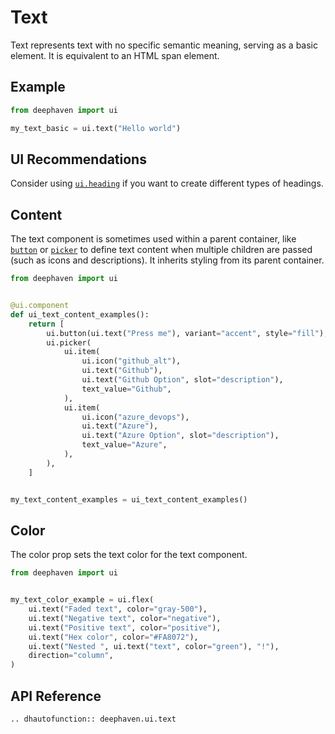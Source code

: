 # Text

Text represents text with no specific semantic meaning, serving as a basic element. It is equivalent to an HTML span element. 

## Example

```python
from deephaven import ui

my_text_basic = ui.text("Hello world")
```

## UI Recommendations

Consider using [`ui.heading`](./heading.md) if you want to create different types of headings.


## Content

The text component is sometimes used within a parent container, like [`button`](./button.md) or [`picker`](./picker.md) to define text content when multiple children are passed (such as icons and descriptions). It inherits styling from its parent container.

```python
from deephaven import ui


@ui.component
def ui_text_content_examples():
    return [
        ui.button(ui.text("Press me"), variant="accent", style="fill"),
        ui.picker(
            ui.item(
                ui.icon("github_alt"),
                ui.text("Github"),
                ui.text("Github Option", slot="description"),
                text_value="Github",
            ),
            ui.item(
                ui.icon("azure_devops"),
                ui.text("Azure"),
                ui.text("Azure Option", slot="description"),
                text_value="Azure",
            ),
        ),
    ]


my_text_content_examples = ui_text_content_examples()
```


## Color

The color prop sets the text color for the text component.

```python
from deephaven import ui


my_text_color_example = ui.flex(
    ui.text("Faded text", color="gray-500"),
    ui.text("Negative text", color="negative"),
    ui.text("Positive text", color="positive"),
    ui.text("Hex color", color="#FA8072"),
    ui.text("Nested ", ui.text("text", color="green"), "!"),
    direction="column",
)
```

## API Reference

```{eval-rst}
.. dhautofunction:: deephaven.ui.text
```




